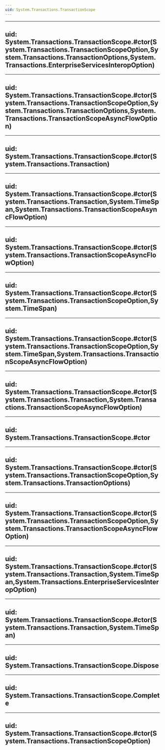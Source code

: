```yaml
---
uid: System.Transactions.TransactionScope
---
```


---
uid: System.Transactions.TransactionScope.#ctor(System.Transactions.TransactionScopeOption,System.Transactions.TransactionOptions,System.Transactions.EnterpriseServicesInteropOption)
---

---
uid: System.Transactions.TransactionScope.#ctor(System.Transactions.TransactionScopeOption,System.Transactions.TransactionOptions,System.Transactions.TransactionScopeAsyncFlowOption)
---

---
uid: System.Transactions.TransactionScope.#ctor(System.Transactions.Transaction)
---

---
uid: System.Transactions.TransactionScope.#ctor(System.Transactions.Transaction,System.TimeSpan,System.Transactions.TransactionScopeAsyncFlowOption)
---

---
uid: System.Transactions.TransactionScope.#ctor(System.Transactions.TransactionScopeAsyncFlowOption)
---

---
uid: System.Transactions.TransactionScope.#ctor(System.Transactions.TransactionScopeOption,System.TimeSpan)
---

---
uid: System.Transactions.TransactionScope.#ctor(System.Transactions.TransactionScopeOption,System.TimeSpan,System.Transactions.TransactionScopeAsyncFlowOption)
---

---
uid: System.Transactions.TransactionScope.#ctor(System.Transactions.Transaction,System.Transactions.TransactionScopeAsyncFlowOption)
---

---
uid: System.Transactions.TransactionScope.#ctor
---

---
uid: System.Transactions.TransactionScope.#ctor(System.Transactions.TransactionScopeOption,System.Transactions.TransactionOptions)
---

---
uid: System.Transactions.TransactionScope.#ctor(System.Transactions.TransactionScopeOption,System.Transactions.TransactionScopeAsyncFlowOption)
---

---
uid: System.Transactions.TransactionScope.#ctor(System.Transactions.Transaction,System.TimeSpan,System.Transactions.EnterpriseServicesInteropOption)
---

---
uid: System.Transactions.TransactionScope.#ctor(System.Transactions.Transaction,System.TimeSpan)
---

---
uid: System.Transactions.TransactionScope.Dispose
---

---
uid: System.Transactions.TransactionScope.Complete
---

---
uid: System.Transactions.TransactionScope.#ctor(System.Transactions.TransactionScopeOption)
---
